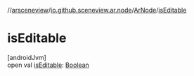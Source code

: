 //[arsceneview](../../../index.md)/[io.github.sceneview.ar.node](../index.md)/[ArNode](index.md)/[isEditable](is-editable.md)

# isEditable

[androidJvm]\
open val [isEditable](is-editable.md): [Boolean](https://kotlinlang.org/api/latest/jvm/stdlib/kotlin/-boolean/index.html)
